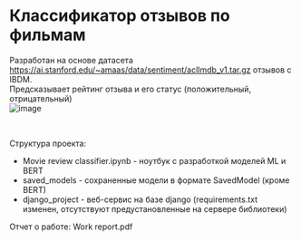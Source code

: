 # Классификатор отзывов по фильмам
Разработан на основе датасета https://ai.stanford.edu/~amaas/data/sentiment/aclImdb_v1.tar.gz отзывов с IBDM. </br>
Предсказывает рейтинг отзыва и его статус (положительный, отрицательный)</br>
![image](https://user-images.githubusercontent.com/101212758/222677240-966a9b43-2884-40d1-8fc8-ed9ed06408d7.png)

</br>

Структура проекта:
- Movie review classifier.ipynb - ноутбук с разработкой моделей ML и BERT
- saved_models - сохраненные модели в формате SavedModel (кроме BERT)
- django_project - веб-сервис на базе django (requirements.txt изменен, отсутствуют предустановленные на сервере библиотеки)

Отчет о работе: Work report.pdf
